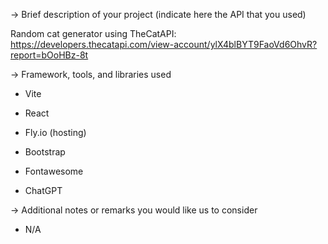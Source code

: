 → Brief description of your project (indicate here the API that you used)

Random cat generator
using TheCatAPI: https://developers.thecatapi.com/view-account/ylX4blBYT9FaoVd6OhvR?report=bOoHBz-8t

→ Framework, tools, and libraries used

- Vite
- React
- Fly.io (hosting)

- Bootstrap
- Fontawesome

- ChatGPT

→ Additional notes or remarks you would like us to consider

- N/A